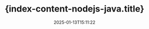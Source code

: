 ---
############################# Static ############################
layout: "landing"
date: 2025-01-13T15:11:22
draft: false

lang: vi
product: "Assembly"
product_tag: "assembly"
platform: "Node.js via Java"
platform_tag: "nodejs-java"

############################# Drop-down ############################
supported_platforms:
  items:
    # supported_platforms loop
    - title: ".NET"
      tag: "net"
    # supported_platforms loop
    - title: "Java"
      tag: "java"
    # supported_platforms loop
    - title: "Node.js"
      tag: "nodejs-java"

############################# Head ############################
head_title: "{index-content-nodejs-java.head_title}"
head_description: "{index-content-nodejs-java.head_description}"

############################# Header ############################
title: "{index-content-nodejs-java.title}"
description: "{index-content-nodejs-java.description}"
words:
  for: "cho"

actions:
  main: "{index-content-nodejs-java.actions_main}"
  main_link: "https://www.npmjs.com/package/@groupdocs/groupdocs.assembly"
  alt: "Cấp phép"
  alt_link: "https://purchase.groupdocs.com/pricing/assembly/nodejs-java/"
  title: "Bạn đã sẵn sàng bắt đầu chưa?"
  description: "Hãy thử các tính năng của GroupDocs.Assembly miễn phí hoặc yêu cầu cấp phép."

release:
  title: "Phiên bản {0} đã được phát hành"
  notes: "Xem điều gì mới"
  downloads: "Tải xuống"
  link: "https://releases.groupdocs.com/assembly/nodejs-java/"

code:
  title: "{index-content-nodejs-java.code_title}"
  more: "Thêm ví dụ"
  more_link: "https://github.com/groupdocs-assembly/GroupDocs.Assembly-for-Node.js-via-Java/"
  install: "npm i @groupdocs/groupdocs.assembly"
  content: |
    ```javascript {style=abap}
    const assemblyLib = require('@groupdocs/groupdocs.assembly');

    // Đường dẫn đến mẫu chính
    const template = "chart_template.docx";

    // Lấy dữ liệu năng suất của các quản lý từ nguồn
    const data_table = 
        new assemblyLib.DocumentTable("Managers.json", 1);

    // Tạo một thể hiện của DataSourceInfo với dữ liệu
    const data 
        = new assemblyLib.DataSourceInfo(data_table, "managers");

    // Đặt màu sắc biểu đồ bằng cách sử dụng DataSourceInfo khác
    const design = 
        new assemblyLib.DataSourceInfo("red", "color");

    // Điền mẫu bằng dữ liệu và lưu vào đầu ra
    const asm = new assemblyLib.DocumentAssembler();
    asm.assembleDocument(template, "result.docx", data, design);
    ```

############################# Overview ############################
overview:
  enable: true
  title: "Tổng quan về GroupDocs.Assembly"
  description: "{index-content-nodejs-java.overview_description}"
  features:
    # feature loop
    - title: "{index-content-nodejs-java.overview_feature_1.title}"
      content: "{index-content-nodejs-java.overview_feature_1.description}"

    # feature loop
    - title: "{index-content-nodejs-java.overview_feature_2.title}"
      content: "{index-content-nodejs-java.overview_feature_2.description}"

    # feature loop
    - title: "{index-content-nodejs-java.overview_feature_3.title}"
      content: "{index-content-nodejs-java.overview_feature_3.description}"

############################# Platforms ############################
platforms:
  enable: true
  title: "Tính độc lập của nền tảng"
  description: "{index-content-nodejs-java.platforms_description}"
  items:
    # platform loop
    - title: "Amazon"
      image: "amazon"
    # platform loop
    - title: "Docker"
      image: "docker"
    # platform loop
    - title: "Azure"
      image: "azure"
    # platform loop
    - title: "Eclipse"
      image: "eclipse"
    # platform loop
    - title: "IntelliJ"
      image: "intellij"
    # platform loop
    - title: "Windows"
      image: "windows"
    # platform loop
    - title: "Linux"
      image: "linux"
    # platform loop
    - title: "Maven"
      image: "maven"

############################# File formats ############################
formats:
  enable: true
  title: "Các định dạng tệp được hỗ trợ"
  description: |
    {index-content-nodejs-java.formats_description}
  groups:
    # group loop
    - color: "green"
      content: |
        ### Định dạng Microsoft Office
        * **Word:**  DOCX, DOC, DOCM, DOT, DOTX, DOTM, RTF, WordprocessingML
        * **Excel:** XLSX, XLS, XLSM, XLSB, XLTM, XLT, XLTM, XLTX, SpreadsheetML
        * **PowerPoint:** PPT, PPTX, PPTM, PPS, PPSX, PPSM, POTM, POTX
    # group loop
    - color: "blue"
      content: |
        ### Hình ảnh & Định dạng Khác
        * **Di động:** PDF
        * **Hình ảnh:** SVG, TIFF
        * **Định dạng văn phòng khác:** ODT, OTT, OTS, ODS, ODP, OTP
      # group loop
    - color: "red"
      content: |
        ### Định dạng khác
        * **Web:** HTML, MHTML
        * **Email:** EML, MSG, EMLX
        * **Khác:** EPUB, MD

############################# Features ############################
features:
  enable: true
  title: "{index-content-nodejs-java.features.title}"
  description: "{index-content-nodejs-java.features.description}"

  items:
    # feature loop
    - icon: "preview"
      title: "{index-content-nodejs-java.features.feature_1.title}"
      content: "{index-content-nodejs-java.features.feature_1.content}"

    # feature loop
    - icon: "manipulate"
      title: "{index-content-nodejs-java.features.feature_2.title}"
      content: "{index-content-nodejs-java.features.feature_2.content}"

    # feature loop
    - icon: "two_pages"
      title: "{index-content-nodejs-java.features.feature_3.title}"
      content: "{index-content-nodejs-java.features.feature_3.content}"

    # feature loop
    - icon: "document_settings"
      title: "{index-content-nodejs-java.features.feature_4.title}"
      content: "{index-content-nodejs-java.features.feature_4.content}"

    # feature loop
    - icon: "text"
      title: "{index-content-nodejs-java.features.feature_5.title}"
      content: "{index-content-nodejs-java.features.feature_5.content}"

    # feature loop
    - icon: "add"
      title: "{index-content-nodejs-java.features.feature_6.title}"
      content: "{index-content-nodejs-java.features.feature_6.content}"

    # feature loop
    - icon: "manipulate"
      title: "{index-content-nodejs-java.features.feature_7.title}"
      content: "{index-content-nodejs-java.features.feature_7.content}"

    # feature loop
    - icon: "convert"
      title: "{index-content-nodejs-java.features.feature_8.title}"
      content: "{index-content-nodejs-java.features.feature_8.content}"

    # feature loop
    - icon: "update"
      title: "{index-content-nodejs-java.features.feature_9.title}"
      content: "{index-content-nodejs-java.features.feature_9.content}"

############################# Code samples ############################
code_samples:
  enable: true
  title: "Mẫu mã"
  description: "{index-content-nodejs-java.code_samples_description}"
  items:
    # code sample loop
    - title: "{index-content-nodejs-java.code_title_sample_1}"
      content: |
        {index-content-nodejs-java.code_samples_sample_1_content_1} {index-content-nodejs-java.code_samples_sample_1_content_2}
        {{< landing/code title="{index-content-nodejs-java.code_title_sample_1}">}}
        ```java {style=abap}
        // Chèn mẫu này vào trang tài liệu:
        // Các chỉ số hiệu suất của các quản lý
        // . <<foreach [in products]>><<[ProductName]>>
        // <</foreach>>

        // Chỉ định đường dẫn mẫu
        String template = "Bulleted List Template.docx";

        // Đặt đường dẫn tệp đầu ra
        String result = "Result Report.docx"

        // Lấy dữ liệu của các quản lý từ nguồn JSON
        JsonDataSource dataSource = new JsonDataSource("Report data.json");
        DataSourceInfo data = new DataSourceInfo(dataSource, "managers")

        // Tạo báo cáo với dữ liệu đã được lấp đầy
        DocumentAssembler assembler = new DocumentAssembler();
        assembler.assembleDocument(template, result, data);
        ```
        {{< /landing/code >}}
    # code sample loop
    - title: "{index-content-nodejs-java.code_title_sample_2}"
      content: |
        {index-content-nodejs-java.code_samples_sample_2_content_1} {index-content-nodejs-java.code_samples_sample_2_content_2}
        {{< landing/code title="{index-content-nodejs-java.code_title_sample_2}">}}
        ```java {style=abap}   
        // Thêm mẫu tiêu đề biểu đồ vào bài thuyết trình:
        // Doanh thu của khách hàng <<foreach [in customers]>> 
        // <<x [CustomerName]>>

        // Cũng bao gồm mẫu dữ liệu biểu đồ:
        // Total Order Price<<foreach [in customers]>> 
        // <<x [CustomerName]>>

        // Chỉ định đường dẫn đến mẫu biểu đồ
        String template = "Pie Chart Template.pptx";

        // Đặt đường dẫn tệp đầu ra
        String result = "Result Report.pptx"

        // Lấy dữ liệu của khách hàng từ nguồn XML
        JsonDataSource dataSource = new JsonDataSource("Chart data.xml");
        DataSourceInfo data = new DataSourceInfo(dataSource, "customers")

        // Tạo biểu đồ và lưu kết quả
        DocumentAssembler assembler = new DocumentAssembler();
        assembler.assembleDocument(template, result, data);
        ```
        {{< /landing/code >}}

---